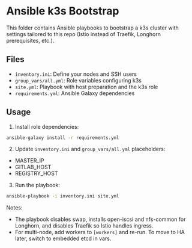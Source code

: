 # Ansible k3s Bootstrap

This folder contains Ansible playbooks to bootstrap a k3s cluster with settings tailored to this repo (Istio instead of Traefik, Longhorn prerequisites, etc.).

## Files
- `inventory.ini`: Define your nodes and SSH users
- `group_vars/all.yml`: Role variables configuring k3s
- `site.yml`: Playbook with host preparation and the k3s role
- `requirements.yml`: Ansible Galaxy dependencies

## Usage
1) Install role dependencies:
```bash
ansible-galaxy install -r requirements.yml
```

2) Update `inventory.ini` and `group_vars/all.yml` placeholders:
- MASTER_IP
- GITLAB_HOST
- REGISTRY_HOST

3) Run the playbook:
```bash
ansible-playbook -i inventory.ini site.yml
```

Notes:
- The playbook disables swap, installs open-iscsi and nfs-common for Longhorn, and disables Traefik so Istio handles ingress.
- For multi-node, add workers to `[workers]` and re-run. To move to HA later, switch to embedded etcd in vars.
